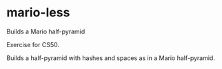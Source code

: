 # mario-less
Builds a Mario half-pyramid

Exercise for CS50.

Builds a half-pyramid with hashes and spaces as in a Mario half-pyramid.

